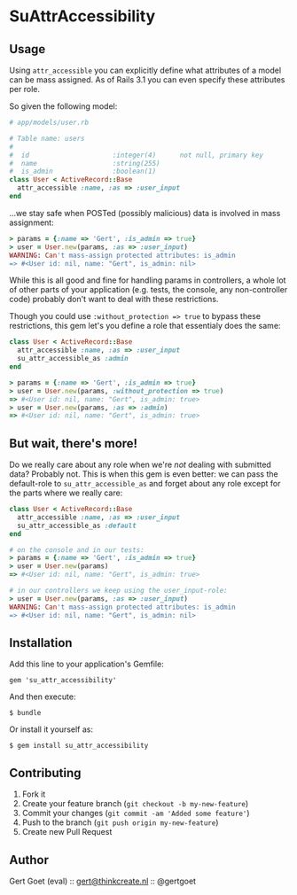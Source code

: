 # SuAttrAccessibility

## Usage

Using `attr_accessible` you can explicitly define what attributes of a model can be mass assigned.
As of Rails 3.1 you can even specify these attributes per role.

So given the following model:

```ruby
# app/models/user.rb

# Table name: users
#
#  id                     :integer(4)      not null, primary key
#  name                   :string(255)
#  is_admin               :boolean(1)
class User < ActiveRecord::Base
  attr_accessible :name, :as => :user_input
end
```

...we stay safe when POSTed (possibly malicious) data is involved in mass assignment:

```ruby
> params = {:name => 'Gert', :is_admin => true}
> user = User.new(params, :as => :user_input)
WARNING: Can't mass-assign protected attributes: is_admin
=> #<User id: nil, name: "Gert", is_admin: nil>
```

While this is all good and fine for handling params in controllers, a whole lot of other parts of your application (e.g. tests, the console, any non-controller code) probably don't want to deal with these restrictions.

Though you could use `:without_protection => true` to bypass these restrictions, this gem let's you define a role that essentialy does the same:

```ruby
class User < ActiveRecord::Base
  attr_accessible :name, :as => :user_input
  su_attr_accessible_as :admin
end

> params = {:name => 'Gert', :is_admin => true}
> user = User.new(params, :without_protection => true)
=> #<User id: nil, name: "Gert", is_admin: true>
> user = User.new(params, :as => :admin)
=> #<User id: nil, name: "Gert", is_admin: true>
```

## But wait, there's more!

Do we really care about any role when we're *not* dealing with submitted data? Probably not.
This is when this gem is even better: we can pass the default-role to `su_attr_accessible_as` and forget about any role except for the parts where we really care:

```ruby
class User < ActiveRecord::Base
  attr_accessible :name, :as => :user_input
  su_attr_accessible_as :default
end

# on the console and in our tests:
> params = {:name => 'Gert', :is_admin => true}
> user = User.new(params)
=> #<User id: nil, name: "Gert", is_admin: true>

# in our controllers we keep using the user_input-role:
> user = User.new(params, :as => :user_input)
WARNING: Can't mass-assign protected attributes: is_admin
=> #<User id: nil, name: "Gert", is_admin: nil>
```

## Installation

Add this line to your application's Gemfile:

    gem 'su_attr_accessibility'

And then execute:

    $ bundle

Or install it yourself as:

    $ gem install su_attr_accessibility


## Contributing

1. Fork it
2. Create your feature branch (`git checkout -b my-new-feature`)
3. Commit your changes (`git commit -am 'Added some feature'`)
4. Push to the branch (`git push origin my-new-feature`)
5. Create new Pull Request

## Author

Gert Goet (eval) :: gert@thinkcreate.nl :: @gertgoet
